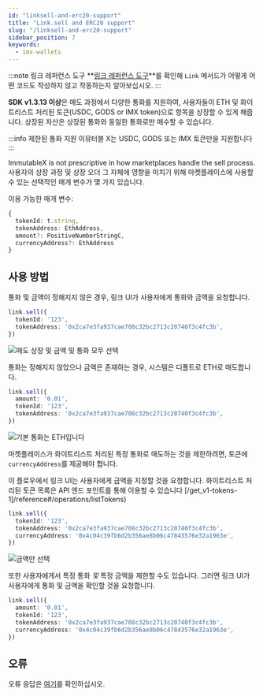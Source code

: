```yaml
---
id: "linksell-and-erc20-support"
title: "Link.sell and ERC20 support"
slug: "/linksell-and-erc20-support"
sidebar_position: 7
keywords:
  - imx-wallets
---
```


:::note 링크 레퍼런스 도구
**[링크 레퍼런스 도구](https://tools.immutable.com/link-reference/)**를 확인해 `Link` 메서드가 어떻게 어떤 코드도 작성하지 않고 작동하는지 알아보십시오.
:::

**SDK v1.3.13 이상**은 매도 과정에서 다양한 통화를 지원하여, 사용자들이 ETH 및 화이트리스트 처리된 토큰(USDC, GODS or IMX token)으로 항목을 상장할 수 있게 해줍니다. 상장된 자산은 상장된 통화와 동일한 통화로만 매수할 수 있습니다.

:::info 제한된 통화 지원
이뮤터블 X는 USDC, GODS 또는 IMX 토큰만을 지원합니다
:::

ImmutableX is not prescriptive in how marketplaces handle the sell process. 사용자의 상장 과정 및 상장 오더 그 자체에 영향을 미치기 위해 마켓플레이스에 사용할 수 있는 선택적인 매개 변수가 몇 가지 있습니다.

이용 가능한 매개 변수:

```typescript
{
  tokenId: t.string,
  tokenAddress: EthAddress,
  amount?: PositiveNumberStringC,
  currencyAddress?: EthAddress
}
```

## 사용 방법

통화 및 금액이 정해지지 않은 경우, 링크 UI가 사용자에게 통화와 금액을 요청합니다.

```typescript
link.sell({
  tokenId: '123',
  tokenAddress: '0x2ca7e3fa937cae708c32bc2713c20740f3c4fc3b',
})
```

![매도 상장 및 금액 및 통화 모두 선택](/img/linksell-and-erc20-support/list-for-sale-select-amount-currency.png "매도 상장 및 금액 및 통화 모두 선택")

통화는 정해지지 않았으나 금액은 존재하는 경우, 시스템은 디폴트로 ETH로 매도합니다.

```typescript
link.sell({
  amount: '0.01',
  tokenId: '123',
  tokenAddress: '0x2ca7e3fa937cae708c32bc2713c20740f3c4fc3b',
})
```

![기본 통화는 ETH입니다](/img/linksell-and-erc20-support/list-for-sale-default-eth.png "기본 통화는 ETH입니다")

마켓플레이스가 화이트리스트 처리된 특정 통화로 매도하는 것을 제한하려면, 토큰에 `currencyAddress`를 제공해야 합니다.

이 플로우에서 링크 UI는 사용자에게 금액을 지정할 것을 요청합니다. 화이트리스트 처리된 토큰 목록은 API 엔드 포인트를 통해 이용할 수 있습니다 [/get_v1-tokens-1]/reference#/operations/listTokens)

```typescript
link.sell({
  tokenId: '123',
  tokenAddress: '0x2ca7e3fa937cae708c32bc2713c20740f3c4fc3b',
  currencyAddress: '0x4c04c39fb6d2b356ae8b06c47843576e32a1963e',
})
```

![금액만 선택](/img/linksell-and-erc20-support/select-amount.png "금액만 선택")

또한 사용자에게서 특정 통화 _및_ 특정 금액을 제한할 수도 있습니다. 그러면 링크 UI가 사용자에게 통화 및 금액을 확인할 것을 요청합니다.

```typescript
link.sell({
  amount: '0.01',
  tokenId: '123',
  tokenAddress: '0x2ca7e3fa937cae708c32bc2713c20740f3c4fc3b',
  currencyAddress: '0x4c04c39fb6d2b356ae8b06c47843576e32a1963e',
})
```

## 오류

오류 응답은 [여기](./link-errors.md#sell)를 확인하십시오.
